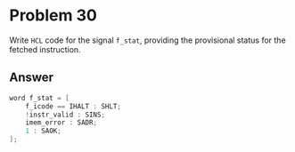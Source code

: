 # Problem 30

Write `HCL` code for the signal `f_stat`, providing the provisional status for the
fetched instruction.

## Answer

```C
word f_stat = [
    f_icode == IHALT : SHLT;
    !instr_valid : SINS;
    imem_error : SADR;
    1 : SAOK;
];
```
